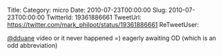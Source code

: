 Title: 
Category: micro
Date: 2010-07-23T00:00:00
Slug: 2010-07-23T00:00:00
TwitterId: 19361886661
TweetUrl: https://twitter.com/mark_philpot/status/19361886661
ReTweetUser: 

[@dduane](https://twitter.com/dduane) video or it never happened =) eagerly awaiting OD (which is an odd abbreviation)